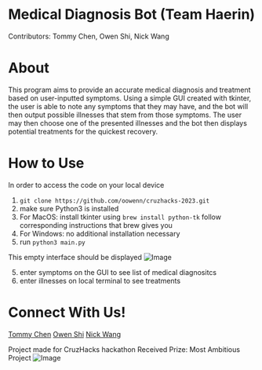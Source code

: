 # Medical Diagnosis Bot (Team Haerin)
Contributors: Tommy Chen, Owen Shi, Nick Wang

# About
This program aims to provide an accurate medical diagnosis and treatment based on user-inputted symptoms. Using a simple GUI created with tkinter, the user is able to note any symptoms that they may have, and the bot will then output possible illnesses that stem from those symptoms. The user may then choose one of the presented illnesses and the bot then displays potential treatments for the quickest recovery.

# How to Use
In order to access the code on your local device
1. `git clone https://github.com/oowenn/cruzhacks-2023.git`
2. make sure Python3 is installed
3. For MacOS: install tkinter using `brew install python-tk` follow corresponding instructions that brew gives you
3. For Windows: no additional installation necessary
4. run `python3 main.py`

This empty interface should be displayed
![Image](https://cdn.discordapp.com/attachments/963964427437215774/1071730251849285642/image.png)

5. enter symptoms on the GUI to see list of medical diagnositcs
6. enter illnesses on local terminal to see treatments


# Connect With Us!
[Tommy Chen](https://www.linkedin.com/in/tomchen175/)                       [Owen Shi](https://www.linkedin.com/in/owen-shi-334253222/)                          [Nick Wang](https://www.linkedin.com/in/nick-wang-b75066160/)

Project made for CruzHacks hackathon
Received Prize: Most Ambitious Project
![Image](https://cdn.discordapp.com/attachments/963964427437215774/1072326418945548478/Screenshot_2023-02-06_at_5.22.16_PM.png)

